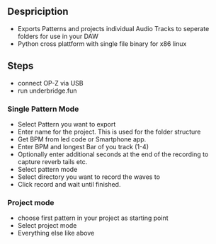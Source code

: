 ## Despriciption

- Exports Patterns and projects individual Audio Tracks to seperate folders for use in your DAW
- Python cross plattform with single file binary for x86 linux

## Steps

- connect OP-Z via USB
- run underbridge.fun

### Single Pattern Mode

- Select Pattern you want to export
- Enter name for the project. This is used for the folder structure
- Get BPM from led code or Smartphone app.
- Enter BPM and longest Bar of you track (1-4)
- Optionally enter additional seconds at the end of the recording to capture reverb tails etc.
- Select pattern mode
- Select directory you want to record the waves to
- Click record and wait until finished.

### Project mode

- choose first pattern in your project as starting point
- Select project mode
- Everything else like above




